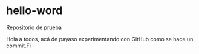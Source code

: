 # hello-word
Repositorio de prueba

Hola a todos, acá de payaso experimentando con GitHub como se hace un commit.Fi
